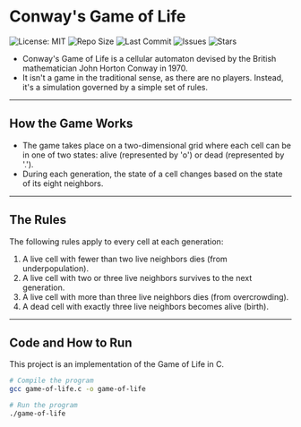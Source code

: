 # Conway's Game of Life

![License: MIT](https://img.shields.io/badge/License-MIT-yellow.svg)
![Repo Size](https://img.shields.io/github/repo-size/hrosicka/game-of-life)
![Last Commit](https://img.shields.io/github/last-commit/hrosicka/game-of-life)
![Issues](https://img.shields.io/github/issues/hrosicka/game-of-life)
![Stars](https://img.shields.io/github/stars/hrosicka/game-of-life)

- Conway's Game of Life is a cellular automaton devised by the British mathematician John Horton Conway in 1970.
- It isn't a game in the traditional sense, as there are no players. Instead, it's a simulation governed by a simple set of rules.
---

## How the Game Works
- The game takes place on a two-dimensional grid where each cell can be in one of two states: alive (represented by 'o') or dead (represented by '.'). 
- During each generation, the state of a cell changes based on the state of its eight neighbors.
---

## The Rules
The following rules apply to every cell at each generation:

1. A live cell with fewer than two live neighbors dies (from underpopulation).
2. A live cell with two or three live neighbors survives to the next generation.
3. A live cell with more than three live neighbors dies (from overcrowding).
4. A dead cell with exactly three live neighbors becomes alive (birth).
---

## Code and How to Run
This project is an implementation of the Game of Life in C.

```bash
# Compile the program
gcc game-of-life.c -o game-of-life

# Run the program
./game-of-life
```
